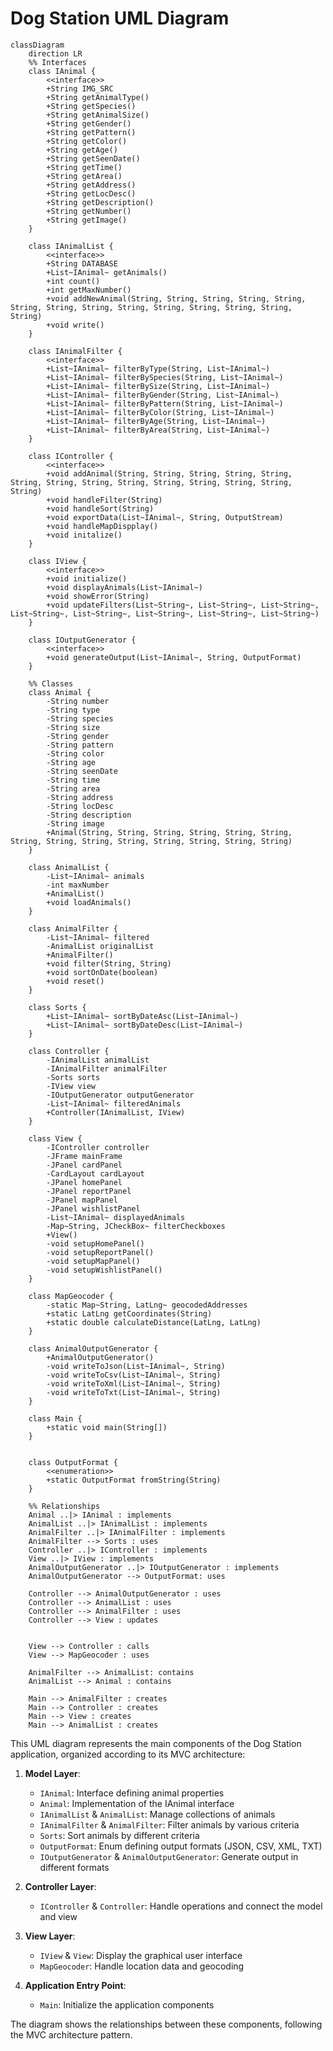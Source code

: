 # Dog Station UML Diagram

```mermaid
classDiagram
    direction LR
    %% Interfaces
    class IAnimal {
        <<interface>>
        +String IMG_SRC
        +String getAnimalType()
        +String getSpecies()
        +String getAnimalSize()
        +String getGender()
        +String getPattern()
        +String getColor()
        +String getAge()
        +String getSeenDate()
        +String getTime()
        +String getArea()
        +String getAddress()
        +String getLocDesc()
        +String getDescription()
        +String getNumber()
        +String getImage()
    }

    class IAnimalList {
        <<interface>>
        +String DATABASE
        +List~IAnimal~ getAnimals()
        +int count()
        +int getMaxNumber()
        +void addNewAnimal(String, String, String, String, String, String, String, String, String, String, String, String, String, String)
        +void write()
    }

    class IAnimalFilter {
        <<interface>>
        +List~IAnimal~ filterByType(String, List~IAnimal~)
        +List~IAnimal~ filterBySpecies(String, List~IAnimal~)
        +List~IAnimal~ filterBySize(String, List~IAnimal~)
        +List~IAnimal~ filterByGender(String, List~IAnimal~)
        +List~IAnimal~ filterByPattern(String, List~IAnimal~)
        +List~IAnimal~ filterByColor(String, List~IAnimal~)
        +List~IAnimal~ filterByAge(String, List~IAnimal~)
        +List~IAnimal~ filterByArea(String, List~IAnimal~)
    }

    class IController {
        <<interface>>
        +void addAnimal(String, String, String, String, String, String, String, String, String, String, String, String, String, String)
        +void handleFilter(String)
        +void handleSort(String)
        +void exportData(List~IAnimal~, String, OutputStream)
        +void handleMapDispplay()
        +void initalize()
    }

    class IView {
        <<interface>>
        +void initialize()
        +void displayAnimals(List~IAnimal~)
        +void showError(String)
        +void updateFilters(List~String~, List~String~, List~String~, List~String~, List~String~, List~String~, List~String~, List~String~)
    }

    class IOutputGenerator {
        <<interface>>
        +void generateOutput(List~IAnimal~, String, OutputFormat)
    }

    %% Classes
    class Animal {
        -String number
        -String type
        -String species
        -String size
        -String gender
        -String pattern
        -String color
        -String age
        -String seenDate
        -String time
        -String area
        -String address
        -String locDesc
        -String description
        -String image
        +Animal(String, String, String, String, String, String, String, String, String, String, String, String, String, String)
    }

    class AnimalList {
        -List~IAnimal~ animals
        -int maxNumber
        +AnimalList()
        +void loadAnimals()
    }

    class AnimalFilter {
        -List~IAnimal~ filtered
        -AnimalList originalList
        +AnimalFilter()
        +void filter(String, String)
        +void sortOnDate(boolean)
        +void reset()
    }

    class Sorts {
        +List~IAnimal~ sortByDateAsc(List~IAnimal~)
        +List~IAnimal~ sortByDateDesc(List~IAnimal~)
    }

    class Controller {
        -IAnimalList animalList
        -IAnimalFilter animalFilter
        -Sorts sorts
        -IView view
        -IOutputGenerator outputGenerator
        -List~IAnimal~ filteredAnimals
        +Controller(IAnimalList, IView)
    }

    class View {
        -IController controller
        -JFrame mainFrame
        -JPanel cardPanel
        -CardLayout cardLayout
        -JPanel homePanel
        -JPanel reportPanel
        -JPanel mapPanel
        -JPanel wishlistPanel
        -List~IAnimal~ displayedAnimals
        -Map~String, JCheckBox~ filterCheckboxes
        +View()
        -void setupHomePanel()
        -void setupReportPanel()
        -void setupMapPanel()
        -void setupWishlistPanel()
    }

    class MapGeocoder {
        -static Map~String, LatLng~ geocodedAddresses
        +static LatLng getCoordinates(String)
        +static double calculateDistance(LatLng, LatLng)
    }

    class AnimalOutputGenerator {
        +AnimalOutputGenerator()
        -void writeToJson(List~IAnimal~, String)
        -void writeToCsv(List~IAnimal~, String)
        -void writeToXml(List~IAnimal~, String)
        -void writeToTxt(List~IAnimal~, String)
    }

    class Main {
        +static void main(String[])
    }


    class OutputFormat {
        <<enumeration>>
        +static OutputFormat fromString(String)
    }

    %% Relationships
    Animal ..|> IAnimal : implements
    AnimalList ..|> IAnimalList : implements
    AnimalFilter ..|> IAnimalFilter : implements
    AnimalFilter --> Sorts : uses
    Controller ..|> IController : implements
    View ..|> IView : implements
    AnimalOutputGenerator ..|> IOutputGenerator : implements
    AnimalOutputGenerator --> OutputFormat: uses

    Controller --> AnimalOutputGenerator : uses
    Controller --> AnimalList : uses
    Controller --> AnimalFilter : uses
    Controller --> View : updates

    
    View --> Controller : calls
    View --> MapGeocoder : uses
    
    AnimalFilter --> AnimalList: contains
    AnimalList --> Animal : contains
    
    Main --> AnimalFilter : creates
    Main --> Controller : creates
    Main --> View : creates
    Main --> AnimalList : creates
```

This UML diagram represents the main components of the Dog Station application, organized according to its MVC architecture:

1. **Model Layer**:
   - `IAnimal`: Interface defining animal properties
   - `Animal`: Implementation of the IAnimal interface
   - `IAnimalList` & `AnimalList`: Manage collections of animals
   - `IAnimalFilter` & `AnimalFilter`: Filter animals by various criteria
   - `Sorts`: Sort animals by different criteria
   - `OutputFormat`: Enum defining output formats (JSON, CSV, XML, TXT)
   - `IOutputGenerator` & `AnimalOutputGenerator`: Generate output in different formats

2. **Controller Layer**:
   - `IController` & `Controller`: Handle operations and connect the model and view

3. **View Layer**:
   - `IView` & `View`: Display the graphical user interface
   - `MapGeocoder`: Handle location data and geocoding

4. **Application Entry Point**:
   - `Main`: Initialize the application components

The diagram shows the relationships between these components, following the MVC architecture pattern.
